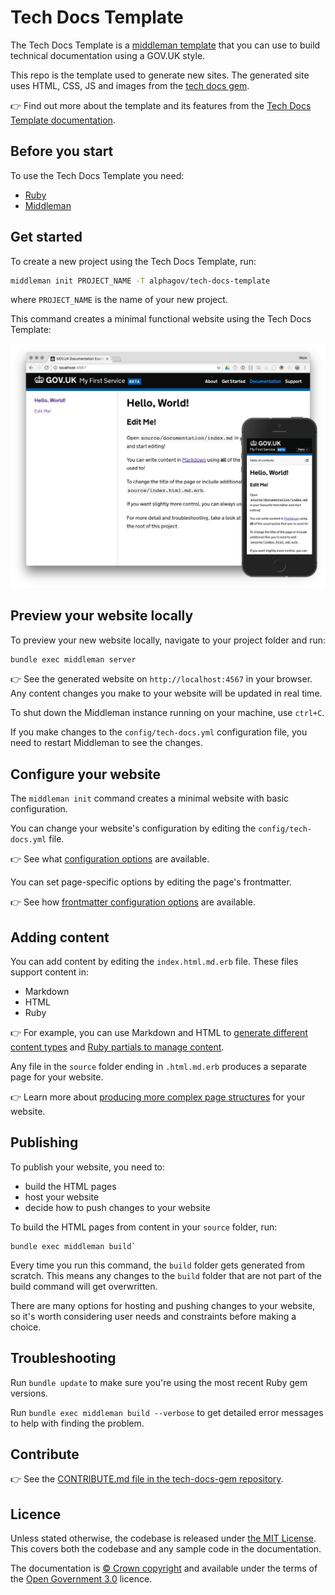 # Tech Docs Template

The Tech Docs Template is a [middleman template][mmt] that
you can use to build technical documentation using a GOV.UK style.

This repo is the template used to generate new sites. The generated site uses HTML, CSS, JS and images from the [tech docs gem](https://github.com/alphagov/tech-docs-gem).

👉 Find out more about the template and its features from the [Tech Docs Template documentation][tdt-docs].

## Before you start

To use the Tech Docs Template you need:

- [Ruby][install-ruby]
- [Middleman][install-middleman]

## Get started

To create a new project using the Tech Docs Template, run:

```sh
middleman init PROJECT_NAME -T alphagov/tech-docs-template
```

where `PROJECT_NAME` is the name of your new project.

This command creates a minimal functional website using the Tech Docs Template:

![Screenshot of Example Documentation](screenshots/composite.png)

## Preview your website locally

To preview your new website locally, navigate to your project folder and run:

```sh
bundle exec middleman server
```

👉 See the generated website on `http://localhost:4567` in your browser. Any content changes you make to your website will be updated in real time.

To shut down the Middleman instance running on your machine, use `ctrl+C`.

If you make changes to the `config/tech-docs.yml` configuration file, you need to restart Middleman to see the changes.

## Configure your website

The `middleman init` command creates a minimal website with basic configuration.

You can change your website's configuration by editing the `config/tech-docs.yml` file.

👉 See what [configuration options][config] are available.

You can set page-specific options by editing the page's frontmatter.

👉 See how [frontmatter configuration options][frontmatter] are available.

## Adding content

You can add content by editing the `index.html.md.erb` file. These files support content in:

- Markdown
- HTML
- Ruby

👉 For example, you can use Markdown and HTML to [generate different content types][example-content] and [Ruby partials to manage content][partials].

Any file in the `source` folder ending in `.html.md.erb` produces a separate page for your website.

👉 Learn more about [producing more complex page structures][multipage] for your website.

## Publishing

To publish your website, you need to:

- build the HTML pages
- host your website
- decide how to push changes to your website

To build the HTML pages from content in your `source` folder, run:

```
bundle exec middleman build`
```

Every time you run this command, the `build` folder gets generated from scratch. This means any changes to the `build` folder that are not part of the build command will get overwritten.

There are many options for hosting and pushing changes to your website, so it's worth considering user needs and constraints before making a choice.

## Troubleshooting

Run `bundle update` to make sure you're using the most recent Ruby gem versions.

Run `bundle exec middleman build --verbose` to get detailed error messages to help with finding the problem.

## Contribute

👉 See the [CONTRIBUTE.md file in the tech-docs-gem repository][contribute].

## Licence

Unless stated otherwise, the codebase is released under [the MIT License][mit].
This covers both the codebase and any sample code in the documentation.

The documentation is [© Crown copyright][copyright] and available under the terms of the [Open Government 3.0][ogl] licence.

[mit]: LICENCE
[copyright]: http://www.nationalarchives.gov.uk/information-management/re-using-public-sector-information/uk-government-licensing-framework/crown-copyright/
[ogl]: http://www.nationalarchives.gov.uk/doc/open-government-licence/version/3/
[mmt]: https://middlemanapp.com/advanced/project_templates/
[tdt-docs]: https://tdt-documentation.london.cloudapps.digital
[config]: https://tdt-documentation.london.cloudapps.digital/configuration-options.html#configuration-options
[frontmatter]: https://tdt-documentation.london.cloudapps.digital/frontmatter.html#frontmatter
[multipage]: https://tdt-documentation.london.cloudapps.digital/multipage.html#build-a-multipage-site
[example-content]: https://tdt-documentation.london.cloudapps.digital/content.html#content-examples
[partials]: https://tdt-documentation.london.cloudapps.digital/single_page.html#add-partial-lines
[contribute]: https://github.com/alphagov/tech-docs-gem/blob/master/CONTRIBUTING.md
[install-ruby]: https://tdt-documentation.london.cloudapps.digital/install_macs.html#install-ruby
[install-middleman]: https://tdt-documentation.london.cloudapps.digital/install_macs.html#install-middleman
